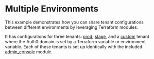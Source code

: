 # Multiple Environments

This example demonstrates how you can share tenant configurations between different environments by leveraging Terraform modules.

It has configurations for three tenants: [prod](prod), [stage](stage), and a [custom](custom) tenant where the Auth0 domain is set by a Terraform variable or environment variable. Each of these tenants is set up identically with the included [admin_console](modules/admin_console) module.
